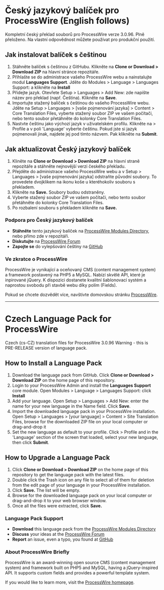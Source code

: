 # Český jazykový balíček pro ProcessWire (English follows)

Kompletní český překlad souborů pro ProcessWire verze 3.0.96.
Plně přeloženo. Na vlastní odpovědnost můžete používat pro produkční použití.

## Jak instalovat balíček s češtinou

1. Stáhněte balíček s češtinou z GitHubu.
   Klikněte na **Clone or Download > Download ZIP** na hlavní stránce repozitáře.
2. Přihlašte se do administrace vašeho ProcessWire webu a nainstalujte modul **Languages Support**.
   Jděte do Modules > Language > Languages Support: a klikněte na **Install**
3. Přidejte jazyk.
   Otevřete Setup > Languages > Add New: zde napište název pro překlad (např. Čeština). Klikněte na **Save**.
4. Importujte stažený balíček s češtinou do vašeho ProcessWire webu.
   Jděte na Setup > Languages > [vaše pojmenování jazyka] > Content > Core Translation Files,
   vyberte stažený soubor ZIP ve vašem počítači, nebo tento soubor přetáhněte do kolonky Core Translation Files.
5. Nastvte češtinu jako výchozí jazyk v uživatelském profilu.
   Klikněte na <i class="icon-wrench"></i> > Profile a v poli 'Language' vyberte češtinu. Pokud jste si jazyk pojmenovali jinak, najdete jej pod tímto názvem. Pak klikněte na **Submit**.


## Jak aktualizovat Český jazykový balíček

1. Kliněte na **Clone or Download > Download ZIP** na hlavní straně repozitáře a stáhněte nejnovější verzi českého překladu.
2. Přejděte do administrace vašeho ProcessWire webu a v Setup > Languages > [vaše pojmenování jazyka] odstraňte původní soubory. To provedete dvojklikem na ikonu koše u kteréhokoliv souboru s překladem.
3. Klikněte na **Save.** Soubory budou odstraněny.
4. Vyberte stažený soubor ZIP ve vašem počítači, nebo tento soubor přetáhněte do kolonky Core Translation Files.
5. Po rozbalení souboru s překladem klikněte na **Save.**


### Podpora pro Český jazykový balíček

- **Stáhněte** tento jazykový balíček na [ProcessWire Modules Directory](http://modules.processwire.com/modules/czech/), nebo přímo zde v repozitáři.
- **Diskutujte** na [ProcessWire Forum](https://processwire.com/talk/topic/2650-czech-cs-cz/)
- **Zapojte se** do vylepšování češtiny na [GitHub](https://github.com/PavelTajdus/ProcessWire-Czech-Language-Pack/issues)


### Ve zkratce o ProcessWire

ProcessWire je vynikající a oceňovaný CMS (content management system)
a framework postavený na PHP5 a MySQL. Nabízí skvělé API, které je inpirované jQuery. K dispozici dostanete kvalitní šablonovací systém a naprostou svobodu při stavbě webu díky polím (Fields).

Pokud se chcete dozvědět více, navštivte domovskou stránku [ProcessWire](http://processwire.com/).

---

# Czech Language Pack for ProcessWire

Czech (cs-CZ) translation files for ProcessWire 3.0.96
Warning - this is PRE-RELEASE version of language pack.

## How to Install a Language Pack

1. Download the language pack from GitHub.
   Click **Clone or Download > Download ZIP** on the home page of this repository.
2. Login to your ProcessWire Admin and install the **Languages Support** core module.
   Open Modules > Language > Languages Support: click **Install**
3. Add your language.
   Open Setup > Languages > Add New: enter the name for your new language in the Name field. Click **Save**.
4. Import the downloaded language pack in your ProcessWire installation.
   Open Setup > Languages > [your language] > Content > Site Translation Files,
   browse for the downloaded ZIP file on your local computer or drag-and-drop it
5. Set the new language as default to your profile.
   Click <i class="icon-wrench"></i> > Profile and in the 'Language' section of the screen that loaded, select your new language, then click **Submit**.


## How to Upgrade a Language Pack

1. Click **Clone or Download > Download ZIP** on the home page of this repository to get the language pack with the latest files.
2. Double click the Trash icon on any file to select all of them for deletion from the edit page of your language in your ProcessWire installation.
3. Click **Save.** The list will be empty.
4. Browse for the downloaded language pack on your local computer or drag-and-drop it to your web browser window.
5. Once all the files were extracted, click **Save.**


### Language Pack Support

- **Download** this language pack from the [ProcessWire Modules Directory](http://modules.processwire.com/modules/czech/)
- **Discuss** your ideas at the [ProcessWire Forum](https://processwire.com/talk/topic/2650-czech-cs-cz/)
- **Report** an issue, even a typo, you found at [GitHub](https://github.com/PavelTajdus/ProcessWire-Czech-Language-Pack/issues)


### About ProcessWire Briefly

ProcessWire is an award-winning open source CMS (content management system)
and framework built on PHP5 and MySQL, having a jQuery-inspired API. It supports custom fields and provides a powerful template system.

If you would like to learn more, visit the [ProcessWire homepage](http://processwire.com/).
